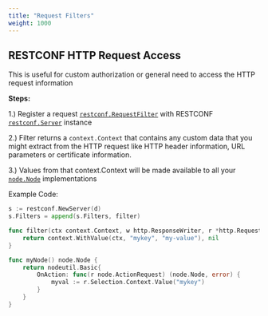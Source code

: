```yaml
---
title: "Request Filters"
weight: 1000
---
```


## RESTCONF HTTP Request Access

This is useful for custom authorization or general need to access the HTTP request information

**Steps:**

1.) Register a request [`restconf.RequestFilter`](https://pkg.go.dev/github.com/freeconf/restconf#RequestFilter) with RESTCONF [`restconf.Server`](https://pkg.go.dev/github.com/freeconf/restconf#Server) instance

2.) Filter returns a `context.Context` that contains any custom data that you might extract from the HTTP request like HTTP header information, URL parameters or certificate information.

3.) Values from that context.Context will be made available to all your [`node.Node`](https://pkg.go.dev/github.com/freeconf/yang/node#Node) implementations

Example Code:

```go
s := restconf.NewServer(d)
s.Filters = append(s.Filters, filter)
```

```go
func filter(ctx context.Context, w http.ResponseWriter, r *http.Request) (context.Context, error) {
    return context.WithValue(ctx, "mykey", "my-value"), nil
}
```

```go
func myNode() node.Node {
    return nodeutil.Basic{
        OnAction: func(r node.ActionRequest) (node.Node, error) {
            myval := r.Selection.Context.Value("mykey")
        }
    }
}
```
